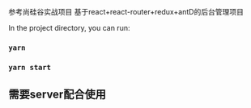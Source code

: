 参考尚硅谷实战项目
基于react+react-router+redux+antD的后台管理项目


In the project directory, you can run:

### `yarn`

### `yarn start`


## 需要server配合使用
